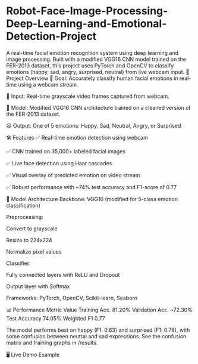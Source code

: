 # Robot-Face-Image-Processing-Deep-Learning-and-Emotional-Detection-Project
A real-time facial emotion recognition system using deep learning and image processing. Built with a modified VGG16 CNN model trained on the FER-2013 dataset, this project uses PyTorch and OpenCV to classify emotions (happy, sad, angry, surprised, neutral) from live webcam input.
📌 Project Overview
🎯 Goal: Accurately classify human facial emotions in real-time using a webcam stream.

📸 Input: Real-time grayscale video frames captured from webcam.

🧠 Model: Modified VGG16 CNN architecture trained on a cleaned version of the FER-2013 dataset.

😃 Output: One of 5 emotions: Happy, Sad, Neutral, Angry, or Surprised.

🛠 Features
✅ Real-time emotion detection using webcam

✅ CNN trained on 35,000+ labeled facial images

✅ Live face detection using Haar cascades

✅ Visual overlay of predicted emotion on video stream

✅ Robust performance with ~74% test accuracy and F1-score of 0.77

🧠 Model Architecture
Backbone: VGG16 (modified for 5-class emotion classification)

Preprocessing:

Convert to grayscale

Resize to 224x224

Normalize pixel values

Classifier:

Fully connected layers with ReLU and Dropout

Output layer with Softmax

Frameworks: PyTorch, OpenCV, Scikit-learn, Seaborn

📊 Performance
Metric	Value
Training Acc.	81.20%
Validation Acc.	~72.30%
Test Accuracy	74.05%
Weighted F1	0.77

The model performs best on happy (F1: 0.83) and surprised (F1: 0.78), with some confusion between neutral and sad expressions. See the confusion matrix and training graphs in /results.

🖥️ Live Demo Example
